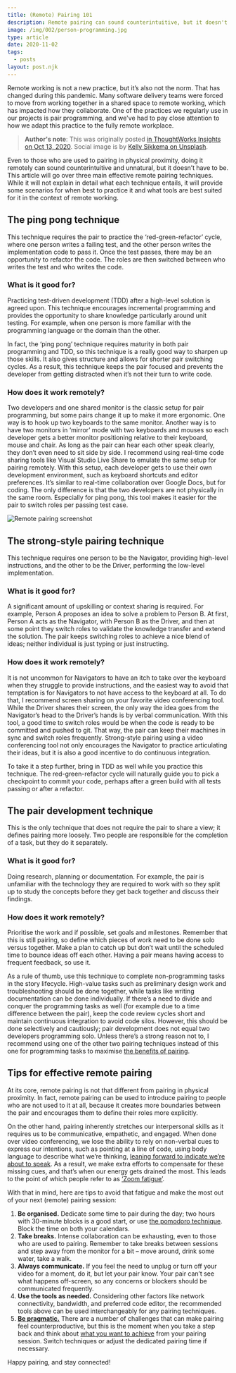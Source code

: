 ```yaml
---
title: (Remote) Pairing 101
description: Remote pairing can sound counterintuitive, but it doesn't have to be. I shared three effective techniques for pairing remotely.
image: /img/002/person-programming.jpg
type: article
date: 2020-11-02
tags:
  - posts
layout: post.njk
---
```


Remote working is not a new practice, but it’s also not the norm. That has changed during this pandemic. Many software delivery teams were forced to move from working together in a shared space to remote working, which has impacted how they collaborate. One of the practices we regularly use in our projects is pair programming, and we've had to pay close attention to how we adapt this practice to the fully remote workplace.

> **Author's note**: This was originally posted [in ThoughtWorks Insights on Oct 13, 2020](https://www.thoughtworks.com/insights/blog/remote-pairing-101). Social image is by [Kelly Sikkema on Unsplash](https://unsplash.com/photos/YK0HPwWDJ1I).

Even to those who are used to pairing in physical proximity, doing it remotely can sound counterintuitive and unnatural, but it doesn’t have to be. This article will go over three main effective remote pairing techniques. While it will not explain in detail what each technique entails, it will provide some scenarios for when best to practice it and what tools are best suited for it in the context of remote working.

## The ping pong technique

This technique requires the pair to practice the ‘red-green-refactor’ cycle, where one person writes a failing test, and the other person writes the implementation code to pass it. Once the test passes, there may be an opportunity to refactor the code. The roles are then switched between who writes the test and who writes the code.

### What is it good for?

Practicing test-driven development (TDD) after a high-level solution is agreed upon. This technique encourages incremental programming and provides the opportunity to share knowledge particularly around unit testing. For example, when one person is more familiar with the programming language or the domain than the other.

In fact, the ‘ping pong’ technique requires maturity in both pair programming and TDD, so this technique is a really good way to sharpen up those skills. It also gives structure and allows for shorter pair switching cycles. As a result, this technique keeps the pair focused and prevents the developer from getting distracted when it’s not their turn to write code.

### How does it work remotely?

Two developers and one shared monitor is the classic setup for pair programming, but some pairs change it up to make it more ergonomic. One way is to hook up two keyboards to the same monitor. Another way is to have two monitors in ‘mirror’ mode with two keyboards and mouses so each developer gets a better monitor positioning relative to their keyboard, mouse and chair. As long as the pair can hear each other speak clearly, they don’t even need to sit side by side. I recommend using real-time code sharing tools like Visual Studio Live Share to emulate the same setup for pairing remotely. With this setup, each developer gets to use their own development environment, such as keyboard shortcuts and editor preferences. It’s similar to real-time collaboration over Google Docs, but for coding. The only difference is that the two developers are not physically in the same room. Especially for ping pong, this tool makes it easier for the pair to switch roles per passing test case.

<img alt="Remote pairing screenshot" src="/img/002/pairing-screenshot.png" srcSet="/img/002/pairing-screenshot@1x.png 320w, /img/002/pairing-screenshot@2x.png 480w, /img/002/pairing-screenshot@3x.png 768w, /img/002/pairing-screenshot@4x.png 1024w, /img/002/pairing-screenshot.png 1920w" />

## The strong-style pairing technique

This technique requires one person to be the Navigator, providing high-level instructions, and the other to be the Driver, performing the low-level implementation.

### What is it good for?

A significant amount of upskilling or context sharing is required. For example, Person A proposes an idea to solve a problem to Person B. At first, Person A acts as the Navigator, with Person B as the Driver, and then at some point they switch roles to validate the knowledge transfer and extend the solution. The pair keeps switching roles to achieve a nice blend of ideas; neither individual is just typing or just instructing.

### How does it work remotely?

It is not uncommon for Navigators to have an itch to take over the keyboard when they struggle to provide instructions, and the easiest way to avoid that temptation is for Navigators to not have access to the keyboard at all. To do that, I recommend screen sharing on your favorite video conferencing tool. While the Driver shares their screen, the only way the idea goes from the Navigator’s head to the Driver’s hands is by verbal communication. With this tool, a good time to switch roles would be when the code is ready to be committed and pushed to git. That way, the pair can keep their machines in sync and switch roles frequently. Strong-style pairing using a video conferencing tool not only encourages the Navigator to practice articulating their ideas, but it is also a good incentive to do continuous integration.

To take it a step further, bring in TDD as well while you practice this technique. The red-green-refactor cycle will naturally guide you to pick a checkpoint to commit your code, perhaps after a green build with all tests passing or after a refactor.

## The pair development technique

This is the only technique that does not require the pair to share a view; it defines pairing more loosely. Two people are responsible for the completion of a task, but they do it separately.

### What is it good for?

Doing research, planning or documentation. For example, the pair is unfamiliar with the technology they are required to work with so they split up to study the concepts before they get back together and discuss their findings.

### How does it work remotely?

Prioritise the work and if possible, set goals and milestones. Remember that this is still pairing, so define which pieces of work need to be done solo versus together. Make a plan to catch up but don’t wait until the scheduled time to bounce ideas off each other. Having a pair means having access to frequent feedback, so use it.

As a rule of thumb, use this technique to complete non-programming tasks in the story lifecycle. High-value tasks such as preliminary design work and troubleshooting should be done together, while tasks like writing documentation can be done individually. If there’s a need to divide and conquer the programming tasks as well (for example due to a time difference between the pair), keep the code review cycles short and maintain continuous integration to avoid code silos. However, this should be done selectively and cautiously; pair development does not equal two developers programming solo. Unless there’s a strong reason not to, I recommend using one of the other two pairing techniques instead of this one for programming tasks to maximise [the benefits of pairing](https://martinfowler.com/articles/on-pair-programming.html#Benefits).

## Tips for effective remote pairing

At its core, remote pairing is not that different from pairing in physical proximity. In fact, remote pairing can be used to introduce pairing to people who are not used to it at all, because it creates more boundaries between the pair and encourages them to define their roles more explicitly.

On the other hand, pairing inherently stretches our interpersonal skills as it requires us to be communicative, empathetic, and engaged. When done over video conferencing, we lose the ability to rely on non-verbal cues to express our intentions, such as pointing at a line of code, using body language to describe what we’re thinking, [leaning forward to indicate we’re about to speak](https://news.northeastern.edu/2020/05/11/zoom-fatigue-is-real-heres-why-youre-feeling-it-and-what-you-can-do-about-it/). As a result, we make extra efforts to compensate for these missing cues, and that’s when our energy gets drained the most. This leads to the point of which people refer to as [‘Zoom fatigue’](https://www.bbc.com/worklife/article/20200421-why-zoom-video-chats-are-so-exhausting).

With that in mind, here are tips to avoid that fatigue and make the most out of your next (remote) pairing session:

1. **Be organised.** Dedicate some time to pair during the day; two hours with 30-minute blocks is a good start, or use [the pomodoro technique](https://francescocirillo.com/pages/pomodoro-technique). Block the time on both your calendars.
1. **Take breaks.** Intense collaboration can be exhausting, even to those who are used to pairing. Remember to take breaks between sessions and step away from the monitor for a bit – move around, drink some water, take a walk.
1. **Always communicate.** If you feel the need to unplug or turn off your video for a moment, do it, but let your pair know. Your pair can’t see what happens off-screen, so any concerns or blockers should be communicated frequently.
1. **Use the tools as needed.** Considering other factors like network connectivity, bandwidth, and preferred code editor, the recommended tools above can be used interchangeably for any pairing techniques.
1. [**Be pragmatic.**](https://www.thoughtworks.com/radar/techniques/pragmatic-remote-pairing) There are a number of challenges that can make pairing feel counterproductive, but this is the moment when you take a step back and think about [what you want to achieve](https://martinfowler.com/articles/on-pair-programming.html#ToPairOrNotToPair) from your pairing session. Switch techniques or adjust the dedicated pairing time if necessary.

Happy pairing, and stay connected!
